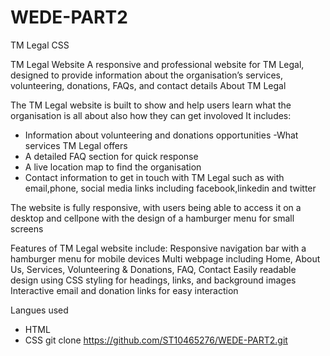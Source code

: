 # WEDE-PART2
TM Legal CSS 

TM Legal Website
A responsive and professional website for TM Legal, designed to provide information about the organisation’s services, volunteering, donations, FAQs, and contact details
About TM Legal

The TM Legal website is built to show and help users learn what the organisation is all about also how they can get involoved
It includes:
- Information about volunteering and donations opportunities
-What services TM Legal offers
- A detailed FAQ section for quick response
- A live location map to find the organisation
- Contact information to get in touch with TM Legal such as with email,phone, social media links including facebook,linkedin and twitter

The website is fully responsive, with users being able to access it on a desktop and cellpone with the design of a hamburger menu for small screens

Features of TM Legal website include:
Responsive navigation bar with a hamburger menu for mobile devices
Multi webpage including Home, About Us, Services, Volunteering & Donations, FAQ, Contact
Easily readable design using CSS styling for headings, links, and background images
Interactive email and donation links for easy interaction
  
Langues used
- HTML
- CSS
git clone https://github.com/ST10465276/WEDE-PART2.git  
